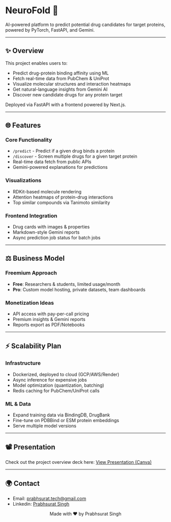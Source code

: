 # NeuroFold 🔬

AI-powered platform to predict potential drug candidates for target proteins, powered by PyTorch, FastAPI, and Gemini.

---

## ✨ Overview
This project enables users to:
- Predict drug-protein binding affinity using ML
- Fetch real-time data from PubChem & UniProt
- Visualize molecular structures and interaction heatmaps
- Get natural-language insights from Gemini AI
- Discover new candidate drugs for any protein target

Deployed via FastAPI with a frontend powered by Next.js.

---

## 🌐 Features

### Core Functionality
- `/predict` - Predict if a given drug binds a protein
- `/discover` - Screen multiple drugs for a given target protein
- Real-time data fetch from public APIs
- Gemini-powered explanations for predictions

### Visualizations
- RDKit-based molecule rendering
- Attention heatmaps of protein-drug interactions
- Top similar compounds via Tanimoto similarity

### Frontend Integration
- Drug cards with images & properties
- Markdown-style Gemini reports
- Async prediction job status for batch jobs

---

## ⚖️ Business Model

### Freemium Approach
- **Free**: Researchers & students, limited usage/month
- **Pro**: Custom model hosting, private datasets, team dashboards

### Monetization Ideas
- API access with pay-per-call pricing
- Premium insights & Gemini reports
- Reports export as PDF/Notebooks

---

## ⚡ Scalability Plan

### Infrastructure
- Dockerized, deployed to cloud (GCP/AWS/Render)
- Async inference for expensive jobs
- Model optimization (quantization, batching)
- Redis caching for PubChem/UniProt calls

### ML & Data
- Expand training data via BindingDB, DrugBank
- Fine-tune on PDBBind or ESM protein embeddings
- Serve multiple model versions

---

## 📽️ Presentation

Check out the project overview deck here: [View Presentation (Canva)](https://www.canva.com/design/DAGjw62AW1E/LHytmVFddrpbi2eiM-nofQ/edit?utm_content=DAGjw62AW1E&utm_campaign=designshare&utm_medium=link2&utm_source=sharebutton)


---

## 🌍 Contact
- Email: prabhsurat.tech@gmail.com
- Linkedin: [Prabhsurat Singh](https://www.linkedin.com/in/prabhsurat-singh-1868052ab)



<p align="center">Made with ❤️ by Prabhsurat Singh</p>
